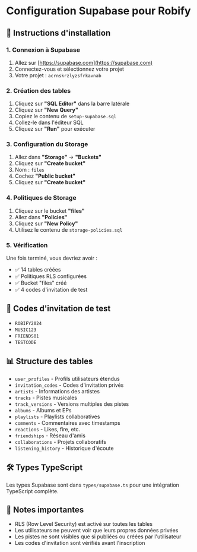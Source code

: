 # Configuration Supabase pour Robify

## 🚀 Instructions d'installation

### 1. Connexion à Supabase
1. Allez sur [https://supabase.com](https://supabase.com)
2. Connectez-vous et sélectionnez votre projet
3. Votre projet : `acrnskrzlyzsfrkavnab`

### 2. Création des tables
1. Cliquez sur **"SQL Editor"** dans la barre latérale
2. Cliquez sur **"New Query"**
3. Copiez le contenu de `setup-supabase.sql`
4. Collez-le dans l'éditeur SQL
5. Cliquez sur **"Run"** pour exécuter

### 3. Configuration du Storage
1. Allez dans **"Storage"** → **"Buckets"**
2. Cliquez sur **"Create bucket"**
3. Nom : `files`
4. Cochez **"Public bucket"**
5. Cliquez sur **"Create bucket"**

### 4. Politiques de Storage
1. Cliquez sur le bucket **"files"**
2. Allez dans **"Policies"**
3. Cliquez sur **"New Policy"**
4. Utilisez le contenu de `storage-policies.sql`

### 5. Vérification
Une fois terminé, vous devriez avoir :
- ✅ 14 tables créées
- ✅ Politiques RLS configurées
- ✅ Bucket "files" créé
- ✅ 4 codes d'invitation de test

## 🔧 Codes d'invitation de test
- `ROBIFY2024`
- `MUSIC123`
- `FRIENDS01`
- `TESTCODE`

## 📊 Structure des tables
- `user_profiles` - Profils utilisateurs étendus
- `invitation_codes` - Codes d'invitation privés
- `artists` - Informations des artistes
- `tracks` - Pistes musicales
- `track_versions` - Versions multiples des pistes
- `albums` - Albums et EPs
- `playlists` - Playlists collaboratives
- `comments` - Commentaires avec timestamps
- `reactions` - Likes, fire, etc.
- `friendships` - Réseau d'amis
- `collaborations` - Projets collaboratifs
- `listening_history` - Historique d'écoute

## 🛠️ Types TypeScript
Les types Supabase sont dans `types/supabase.ts` pour une intégration TypeScript complète.

## 📝 Notes importantes
- RLS (Row Level Security) est activé sur toutes les tables
- Les utilisateurs ne peuvent voir que leurs propres données privées
- Les pistes ne sont visibles que si publiées ou créées par l'utilisateur
- Les codes d'invitation sont vérifiés avant l'inscription